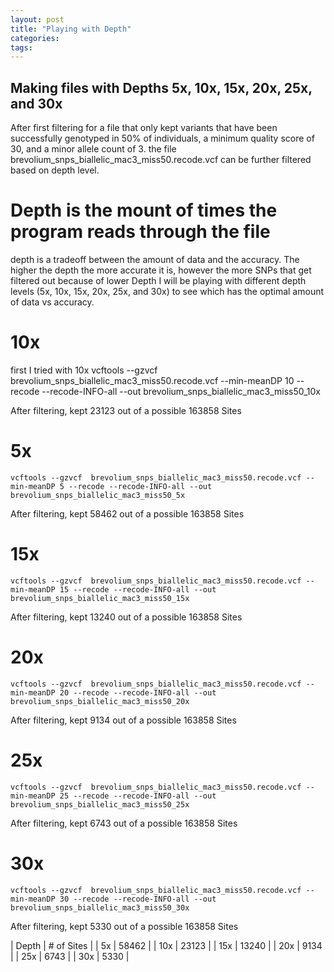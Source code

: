 ```yaml
---
layout: post
title: "Playing with Depth"
categories: 
tags: 
---
```


## Making files with Depths 5x, 10x, 15x, 20x, 25x, and 30x

After first filtering for a file that only kept variants that have been successfully genotyped in 50% of individuals, a minimum quality score of 30, and a minor allele count of 3.
the file brevolium_snps_biallelic_mac3_miss50.recode.vcf can be further filtered based on depth level.

# Depth is the mount of times the program reads through the file
depth is a tradeoff between the amount of data and the accuracy.
The higher the depth the more accurate it is, however the more SNPs that get filtered out because of lower Depth
I will be playing with different depth levels (5x, 10x, 15x, 20x, 25x, and 30x) to see which has the optimal amount of data vs accuracy.


# 10x
first I tried with 10x
    vcftools --gzvcf  brevolium_snps_biallelic_mac3_miss50.recode.vcf --min-meanDP 10 --recode --recode-INFO-all --out brevolium_snps_biallelic_mac3_miss50_10x

After filtering, kept 23123 out of a possible 163858 Sites


# 5x
    vcftools --gzvcf  brevolium_snps_biallelic_mac3_miss50.recode.vcf --min-meanDP 5 --recode --recode-INFO-all --out brevolium_snps_biallelic_mac3_miss50_5x

After filtering, kept 58462 out of a possible 163858 Sites


# 15x
    vcftools --gzvcf  brevolium_snps_biallelic_mac3_miss50.recode.vcf --min-meanDP 15 --recode --recode-INFO-all --out brevolium_snps_biallelic_mac3_miss50_15x

After filtering, kept 13240 out of a possible 163858 Sites


# 20x
    vcftools --gzvcf  brevolium_snps_biallelic_mac3_miss50.recode.vcf --min-meanDP 20 --recode --recode-INFO-all --out brevolium_snps_biallelic_mac3_miss50_20x

After filtering, kept 9134 out of a possible 163858 Sites


# 25x
    vcftools --gzvcf  brevolium_snps_biallelic_mac3_miss50.recode.vcf --min-meanDP 25 --recode --recode-INFO-all --out brevolium_snps_biallelic_mac3_miss50_25x

After filtering, kept 6743 out of a possible 163858 Sites


# 30x
    vcftools --gzvcf  brevolium_snps_biallelic_mac3_miss50.recode.vcf --min-meanDP 30 --recode --recode-INFO-all --out brevolium_snps_biallelic_mac3_miss50_30x

After filtering, kept 5330 out of a possible 163858 Sites


| Depth | # of Sites |
| 5x | 58462 |
| 10x | 23123 |
| 15x | 13240 |
| 20x | 9134 |
| 25x | 6743 |
| 30x | 5330 |